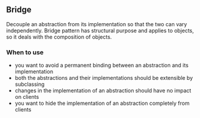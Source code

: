 ## Bridge

Decouple an abstraction from its implementation so that the two can vary independently. 
Bridge pattern has structural purpose and applies to objects, so it deals with the composition of objects. 

### When to use

* you want to avoid a permanent binding between an abstraction and its implementation
* both the abstractions and their implementations should be extensible by subclassing
* changes in the implementation of an abstraction should have no impact on clients
* you want to hide the implementation of an abstraction completely from clients
